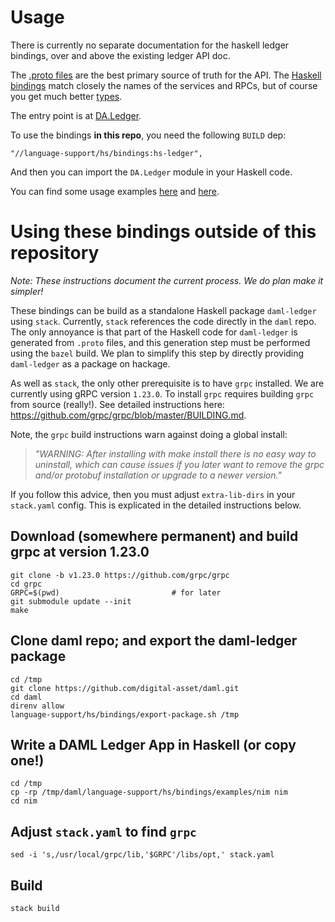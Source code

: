 # Usage

There is currently no separate documentation for the haskell ledger bindings,
over and above the existing ledger API doc.

The [.proto files](/ledger-api/grpc-definitions/com/digitalasset/ledger/api/v1)
are the best primary source of truth for the API. The [Haskell
bindings](/language-support/hs/bindings/src/DA/Ledger/Services) match closely
the names of the services and RPCs, but of course you get much better
[types](/language-support/hs/bindings/src/DA/Ledger/Types.hs).

The entry point is at [DA.Ledger](/language-support/hs/bindings/src/DA/Ledger.hs).

To use the bindings **in this repo**, you need the following `BUILD` dep:
```
"//language-support/hs/bindings:hs-ledger",
```
And then you can import the `DA.Ledger` module in your Haskell code.

You can find some usage examples
[here](/language-support/hs/bindings/test/DA/Ledger/Tests.hs) and
[here](/language-support/hs/bindings/examples/chat/src/DA/Ledger/App/Chat/ChatLedger.hs).


# Using these bindings **outside of this repository**

*Note: These instructions document the current process. We do plan make it simpler!*

These bindings can be build as a standalone Haskell package `daml-ledger` using `stack`. Currently, `stack` references the code directly in the `daml` repo. The only annoyance is that part of the Haskell code for `daml-ledger` is generated from `.proto` files, and this generation step must be performed using the `bazel` build. We plan to simplify this step by directly providing `daml-ledger` as a package on hackage.

As well as `stack`, the only other prerequisite is to have `grpc` installed.
We are currently using gRPC version `1.23.0`. To install `grpc`  requires building `grpc` from source (really!). See detailed instructions here: https://github.com/grpc/grpc/blob/master/BUILDING.md.

Note, the `grpc` build instructions warn against doing a global install:

> *"WARNING: After installing with make install there is no easy way to uninstall, which can cause issues if you later want to remove the grpc and/or protobuf installation or upgrade to a newer version."*

If you follow this advice, then you must adjust `extra-lib-dirs` in your `stack.yaml` config. This is explicated in the detailed instructions below.


## Download (somewhere permanent) and build grpc at version 1.23.0

    git clone -b v1.23.0 https://github.com/grpc/grpc
    cd grpc
    GRPC=$(pwd)                         # for later
    git submodule update --init
    make

## Clone daml repo; and export the daml-ledger package

    cd /tmp
    git clone https://github.com/digital-asset/daml.git
    cd daml
    direnv allow
    language-support/hs/bindings/export-package.sh /tmp

## Write a DAML Ledger App in Haskell (or copy one!)

    cd /tmp
    cp -rp /tmp/daml/language-support/hs/bindings/examples/nim nim
    cd nim

## Adjust `stack.yaml` to find `grpc`

    sed -i 's,/usr/local/grpc/lib,'$GRPC'/libs/opt,' stack.yaml

## Build

    stack build
